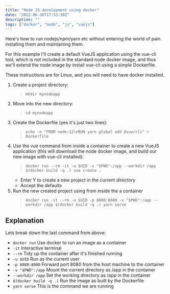 ```yaml
---
title: "Node JS development using docker"
date: "2022-06-16T17:53:30Z"
description: ""
tags: ["docker", "node", "js", "vuejs"]
---
```


Here's how to run nodejs/npm/yarn etc without entering the world of pain installing them and maintaining them.
<!--more-->

For this example I'll create a default VueJS application using the vue-cli tool, which is not included in the standard node docker image, and thus we'll extend the node image by install vue-cli using a simple Dockerfile.

These instructions are for Linux, and you will need to have docker installed.

1. Create a project directory:
    > `mkdir mynodeapp`
1. Move into the new directory:
    > `cd mynodeapp`
1. Create the Dockerfile (yes it's just two lines):
    > `echo -e "FROM node:12\nRUN yarn global add @vue/cli" > Dockerfile`
1. Use the vue command from inside a container to create a new VueJS application (this will download the node docker image, and build our new image with vue-cli installed):
    > `docker run --rm -it -u $UID -v "$PWD":/app --workdir /app $(docker build -q .) vue create .`
    * Enter Y to create a new project in the current directory
    * Accept the defaults
1. Run the new created project using  from inside the a container
    > `docker run -it --rm -u $UID -p 8080:8080 -v "$PWD":/app --workdir /app $(docker build -q .) yarn serve`

## Explanation

Lets break down the last command from above:

* `docker run` Use docker to run an image as a container
* `-it` Interactive terminal
* `--rm` Tidy up the container after it's finished running
* `-u $UID` Run as the current user
* `-p 8080:8080` Forward port 8080 from the host machine to the container
* `-v "$PWD":/app` Mount the current directory as /app in the container
* `--workdir /app` Set the working directory as /app in the container
* `$(docker build -q .)` Run the image as built by the Dockerfile
* `yarn serve` This is the command we are running

